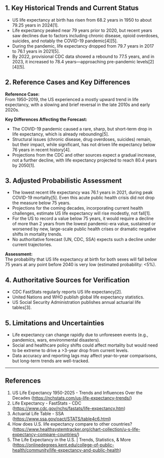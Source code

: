 ## 1. Key Historical Trends and Current Status

- US life expectancy at birth has risen from 68.2 years in 1950 to about 79.25 years in 2024[1].
- Life expectancy peaked near 79 years prior to 2020, but recent years saw declines due to factors including chronic disease, opioid overdoses, suicides, and notably the COVID-19 pandemic[4][5].
- During the pandemic, life expectancy dropped from 79.7 years in 2017 to 76.1 years in 2021[5].
- By 2022, provisional CDC data showed a rebound to 77.5 years, and in 2023, it increased to 78.4 years—approaching pre-pandemic levels[2][4][5].

## 2. Reference Cases and Key Differences

**Reference Case:**  
From 1950–2019, the US experienced a mostly upward trend in life expectancy, with a slowing and brief reversal in the late 2010s and early 2020s.

**Key Differences Affecting the Forecast:**
- The COVID-19 pandemic caused a rare, sharp, but short-term drop in life expectancy, which is already rebounding[5].
- Structural issues (chronic disease, drug overdoses, suicides) remain, but their impact, while significant, has not driven life expectancy below 76 years in recent history[4].
- Projections from the CDC and other sources expect a gradual increase, not a further decline, with life expectancy projected to reach 80.4 years by 2050[1].

## 3. Adjusted Probabilistic Assessment

- The lowest recent life expectancy was 76.1 years in 2021, during peak COVID-19 mortality[5]. Even this acute public health crisis did not drop the measure below 75 years.
- Projections for the coming decades, incorporating current health challenges, estimate US life expectancy will rise modestly, not fall[1].
- For the US to record a value below 75 years, it would require a decline of more than 2 years from the lowest pandemic-era value, sustained or worsened by new, large-scale public health crises or dramatic negative shifts in mortality trends.
- No authoritative forecast (UN, CDC, SSA) expects such a decline under current trajectories.

**Assessment:**  
The probability that US life expectancy at birth for both sexes will fall below 75 years at any point before 2040 is very low (estimated probability: <5%).

## 4. Authoritative Sources for Verification

- CDC FastStats regularly reports US life expectancy[2].
- United Nations and WHO publish global life expectancy statistics.
- US Social Security Administration publishes annual actuarial life tables[3].

## 5. Limitations and Uncertainties

- Life expectancy can change rapidly due to unforeseen events (e.g., pandemics, wars, environmental disasters).
- Social and healthcare policy shifts could affect mortality but would need to be extreme to drive a >3-year drop from current levels.
- Data accuracy and reporting lags may affect year-to-year comparisons, but long-term trends are well-tracked.

---

## References

1. US Life Expectancy 1950-2025 - Trends and Influences Over the Decades (https://nchstats.com/us-life-expectancy-trends/)
2. Life Expectancy - FastStats - CDC (https://www.cdc.gov/nchs/fastats/life-expectancy.htm)
3. Actuarial Life Table - SSA (https://www.ssa.gov/oact/STATS/table4c6.html)
4. How does U.S. life expectancy compare to other countries? (https://www.healthsystemtracker.org/chart-collection/u-s-life-expectancy-compare-countries/)
5. The Life Expectancy in the U.S. | Trends, Statistics, & More (https://onlinedegrees.kent.edu/college-of-public-health/community/life-expectancy-and-public-health)